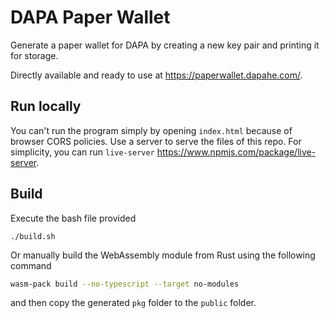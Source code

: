 # DAPA Paper Wallet

Generate a paper wallet for DAPA by creating a new key pair and printing it for storage.

Directly available and ready to use at <https://paperwallet.dapahe.com/>.

## Run locally

You can't run the program simply by opening `index.html` because of browser CORS policies.
Use a server to serve the files of this repo. For simplicity, you can run `live-server` <https://www.npmjs.com/package/live-server>.

## Build

Execute the bash file provided

`./build.sh`

Or manually build the WebAssembly module from Rust using the following command

```bash
wasm-pack build --no-typescript --target no-modules
```

and then copy the generated `pkg` folder to the `public` folder.
